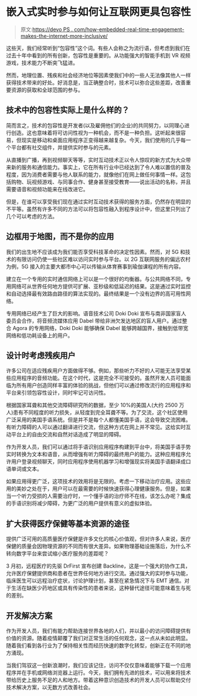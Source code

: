 # 嵌入式实时参与如何让互联网更具包容性

> 原文:[https://devo PS . com/how-embedded-real-time-engagement-makes-the-internet-more-inclusive/](https://devops.com/how-embedded-real-time-engagement-makes-the-internet-more-inclusive/)

这些天，我们经常听到“包容性”这个词。有些人会称之为流行语，但考虑到我们在过去十年中看到的所有创新，包容性是重要的。从功能强大的智能手机到 VR 视频游戏，技术能力不断突飞猛进。

然而，地理位置、残疾和社会经济地位等因素使我们中的一些人无法像其他人一样获得技术带来的好处。好消息是，当正确整合时，技术可以弥合这些差距，改善重要资源的获取和全球范围的参与。

## 技术中的包容性实际上是什么样的？

简而言之，技术的包容性是开发者(以及雇佣他们的企业)的共同努力，以同理心进行创造。这也意味着将可访问性视为一种机会，而不是一种负担。这听起来很容易，但现实是移动和桌面应用程序正变得越来越复杂。今天，我们使用的几乎每一个平台都有社交组件，并提供实时参与的元素。

从直播到广播，再到视频聊天等等，实时互动技术正以令人惊叹的新方式为大众带来新的服务和通信能力。事实上，它在所有行业中已经达到了令人难以置信的普及程度，因为消费者需要与他人联系的能力，就像他们在网上做任何事情一样。这包括购物、玩视频游戏、与同事合作、健身甚至接受教育——说出活动的名称，并且需要语音和视频功能来在线改进它。

但是，在谁可以享受我们现在通过实时互动技术获得的服务方面，仍然存在明显的不平等。虽然有许多不同的方法可以将包容性融入到程序设计中，但这里只列出了几个可以考虑的方法。

## **边框用于地图，而不是你的应用**

我们的出生地不应该成为我们能否享受科技革命的决定性因素。然而，对 5G 和技术的有限访问仍使一些社区难以访问实时参与平台。以 2G 互联网服务的偏远农村为例，5G 接入的主要大都市中心可以传输从体育赛事到瑜伽课程的所有内容。

建立在一个专用的实时通信网络上可以是一个很好的均衡器。与公共网络不同，专用网络可从世界任何地方提供可扩展、亚秒级和低延迟的结果。这是通过实时监控和自动选择最有效路由路径的算法实现的。最终结果是一个没有边界的高可用性网络。

专用网络已经产生了巨大的影响。语音技术公司 Doki Doki 宣布与南非国家盲人委员会合作，将音频流媒体应用 Dabel 带给非洲欠发达地区的盲人用户。通过整合 Agora 的专用网络，Doki Doki 能够确保 Dabel 能够跨越国界，接触到低带宽网络和低功耗设备上的用户。

## **设计时考虑残疾用户**

许多公司在适应残疾用户方面做得不够。例如，那些听力不好的人可能无法享受某些应用程序的音频功能。在这个时代，这是完全不可接受的。虽然开发人员可能面临为所有用户创造同样丰富的体验的挑战，但他们可以通过修改流行的应用程序和平台来引领包容性设计，同时牢记可访问性。

根据国家耳聋和其他交流障碍研究所的数据，至少 10%的美国人(大约 2500 万人)患有不同程度的听力损失，从轻度到完全耳聋不等。为了交流，这个社区使用广泛采用的美国手语系统。但是并不是每个人都懂美国手语，这会导致交流困难。有听力障碍的人可以通过翻译进行交流，但这种方式在网上并不常见。这给实时互动平台上的自由交流和自然对话造成了明显的障碍。

作为开发人员，我们可以通过将手语识别应用程序构建到平台中，将美国手语手势实时转换为文本和语音，从而增强有听力障碍的最终用户的能力。这种应用程序允许用户登录视频聊天，同时应用程序使用机器学习和增强现实将美国手语翻译成口语单词或文本。

如果应用得更广泛，这项技术的效用将是无限的。考虑一下移动治疗应用。这些应用的美妙之处在于，用户可以在最需要的时候快速获得心理健康服务。但是，如果当一个听力受损的人需要治疗时，一个懂手语的治疗师不在线，该怎么办呢？集成的手语识别将减少障碍，为更广泛的用户提供有意义的虚拟体验。

## **扩大获得医疗保健等基本资源的途径**

提供广泛可用的高质量医疗保健是许多文化的核心价值观，但对许多人来说，医疗保健的质量会因物理资源的不同而有很大差异。如果物理基础设施落后，为什么不转向数字平台来尝试缩小医疗服务的差距呢？

3 月初，远程医疗的先驱 DrFirst 宣布创建 Backline，这是一个强大的协作工具，允许医疗保健提供商和患者在世界任何地方进行交流。通过强大的实时参与功能，临床医生可以远程治疗症状，讨论护理计划，甚至在紧急情况下与 EMT 通信。对于生活在缺医少药地区或具有传染性的患者来说，这种替代途径可能意味着生与死的差别。

## **开发解决方案**

作为开发人员，我们有能力帮助连接世界各地的人们，并以最小的访问障碍提供有价值的资源。随着疫情颠覆了我们对正常生活的任何观念，这一点从未如此明显。随着我们看到各行业为了保持相关性而经历快速的数字化转型，创新正在不同的地方涌现。

当我们驾驭这一创新浪潮时，我们应该记住，访问不仅仅意味着能够下载一个应用程序并在手机或网络浏览器上运行。今天，我们拥有先进的技术，可以用来将技术带给历史上服务不足的人和地方。带着这种意识创造技术的开发人员可以帮助交付技术解决方案，以无数方式改善社会。